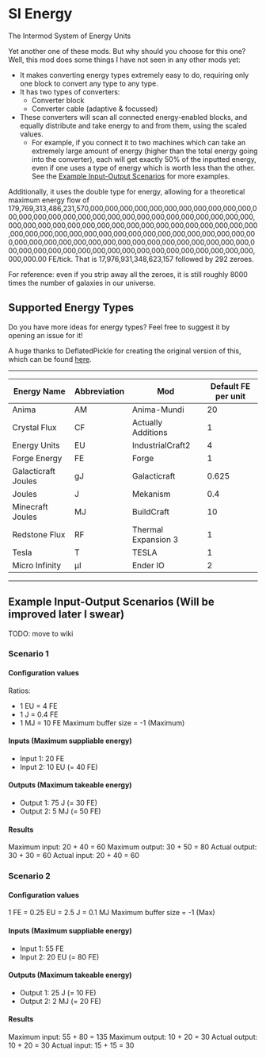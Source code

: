# SI Energy

The Intermod System of Energy Units

Yet another one of these mods. But why should you choose for this one?
Well, this mod does some things I have not seen in any other mods yet:
- It makes converting energy types extremely easy to do, requiring only one block to convert any type to any type.
- It has two types of converters:
    - Converter block
    - Converter cable (adaptive & focussed)
- These converters will scan all connected energy-enabled blocks, and equally distribute and take energy to and from them, using the scaled values.
    - For example, if you connect it to two machines which can take an extremely large amount of energy (higher than the total energy going into the converter), each will get exactly 50% of the inputted energy, even if one uses a type of energy which is worth less than the other. See the [Example Input-Output Scenarios](#example-io) for more examples.

Additionally, it uses the double type for energy, allowing for a theoretical maximum energy flow of 179,769,313,486,231,570,000,000,000,000,000,000,000,000,000,000,000,000,000,000,000,000,000,000,000,000,000,000,000,000,000,000,000,000,000,000,000,000,000,000,000,000,000,000,000,000,000,000,000,000,000,000,000,000,000,000,000,000,000,000,000,000,000,000,000,000,000,000,000,000,000,000,000,000,000,000,000,000,000,000,000,000,000,000,000,000,000,000,000,000,000,000,000,000,000,000,000,000,000,000,000,000,000.00 FE/tick. That is 17,976,931,348,623,157 followed by 292 zeroes.

For reference: even if you strip away all the zeroes, it is still roughly 8000 times the number of galaxies in our universe.

## Supported Energy Types

Do you have more ideas for energy types? Feel free to suggest it by opening an issue for it!

A huge thanks to DeflatedPickle for creating the original version of this, which can be found [here](https://gist.github.com/DeflatedPickle/403e1eb0bb0bed7f2509142e63630726).

 ----------------------- -------------- ----------------------- ---------------------
| Energy Name           | Abbreviation | Mod                   | Default FE per unit |
|-----------------------|--------------|-----------------------|---------------------|
| Anima                 | AM           | Anima-Mundi           | 20                  |
| Crystal Flux          | CF           | Actually Additions    | 1                   |
| Energy Units          | EU           | IndustrialCraft2      | 4                   |
| Forge Energy          | FE           | Forge                 | 1                   |
| Galacticraft Joules   | gJ           | Galacticraft          | 0.625               |
| Joules                | J            | Mekanism              | 0.4                 |
| Minecraft Joules      | MJ           | BuildCraft            | 10                  |
| Redstone Flux         | RF           | Thermal Expansion 3   | 1                   |
| Tesla                 | T            | TESLA                 | 1                   |
| Micro Infinity        | µI           | Ender IO              | 2                   |
 ----------------------- -------------- ----------------------- ---------------------

## <a name="example-io"></a> Example Input-Output Scenarios (Will be improved later I swear)

TODO: move to wiki

### Scenario 1
#### Configuration values

Ratios:
- 1 EU = 4 FE
- 1 J = 0.4 FE
- 1 MJ = 10 FE
Maximum buffer size = -1 (Maximum)

#### Inputs (Maximum suppliable energy)

- Input 1: 20 FE
- Input 2: 10 EU (= 40 FE)

#### Outputs (Maximum takeable energy)

- Output 1: 75 J (= 30 FE)
- Output 2: 5 MJ (= 50 FE)

#### Results

Maximum input: 20 + 40 = 60
Maximum output: 30 + 50 = 80
Actual output: 30 + 30 = 60
Actual input: 20 + 40 = 60

### Scenario 2
#### Configuration values

1 FE = 0.25 EU = 2.5 J = 0.1 MJ
Maximum buffer size = -1 (Max)

#### Inputs (Maximum suppliable energy)

- Input 1: 55 FE
- Input 2: 20 EU (= 80 FE)

#### Outputs (Maximum takeable energy)

- Output 1: 25 J (= 10 FE)
- Output 2: 2 MJ (= 20 FE)

#### Results

Maximum input: 55 + 80 = 135
Maximum output: 10 + 20 = 30
Actual output: 10 + 20 = 30
Actual input: 15 + 15 = 30
